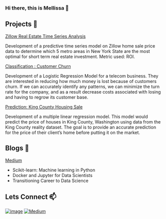 ### Hi there, this is Mellissa 👋

## Projects 🔭 

[Zillow Real Estate Time Series Analysis](https://github.com/MellissaValle/Zillow_Real_Estate_Time_Series_analysis)

Development of a predictive time series model on Zillow home sale price data to determine which 5 metro areas in New York State are the most optimal for short term real estate investment. Metric used: ROI.

[Classification : Customer Churn](https://github.com/DaveMcKinley/CustomerChurn)

Development of a Logistic Regression Model for a telecom business. They are interested in reducing how much money is lost because of customers churn. If we can accurately identify any patterns, we can minimize the turn rate for the company, and as a result decrease costs associated with losing and having to regrow its customer base.

[Prediction: King County Housing Sale](https://github.com/MellissaValle/KingCountyHousingSaleModel)

Development of a multiple linear regression model. This model would predict the price of houses in King County, Washington using data from the King County reality dataset. The goal is to provide an accurate prediction for the price of their client’s home before putting it on the market. 


## Blogs 💬 

[Medium](https://medium.com/@vallemellissa)

- Scikit-learn: Machine learning in Python
- Docker and Jupyter for Data Scientists
- Transitioning Career to Data Science

## Lets Connect  📫

[![image](https://img.shields.io/badge/LinkedIn-0077B5?style=for-the-badge&logo=linkedin&logoColor=white)](https://www.linkedin.com/in/mellissa-valle-94604819b/) 
[![Medium](https://img.shields.io/badge/Medium-12100E?style=for-the-badge&logo=medium&logoColor=white)](https://medium.com/@vallemellissa)



<!--
**MellissaValle/MellissaValle** is a ✨ _special_ ✨ repository because its `README.md` (this file) appears on your GitHub profile.

Here are some ideas to get you started:

- 🔭 I’m currently working on ...
- 🌱 I’m currently learning ...
- 👯 I’m looking to collaborate on ...
- 🤔 I’m looking for help with ...
- 💬 Ask me about ...
- 📫 How to reach me: ...
- 😄 Pronouns: ...
- ⚡ Fun fact: ...
-->
